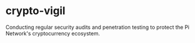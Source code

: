 # crypto-vigil
Conducting regular security audits and penetration testing to protect the Pi Network's cryptocurrency ecosystem.
